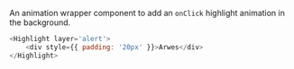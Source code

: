 An animation wrapper component to add an `onClick` highlight animation in
the background.

```js
<Highlight layer='alert'>
    <div style={{ padding: '20px' }}>Arwes</div>
</Highlight>
```
